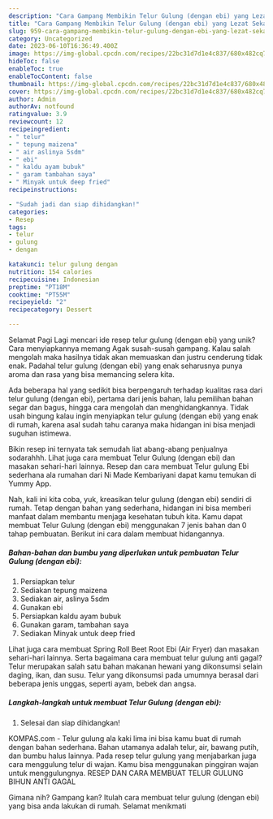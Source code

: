 ```yaml
---
description: "Cara Gampang Membikin Telur Gulung (dengan ebi) yang Lezat Sekali, Mengugah Selera"
title: "Cara Gampang Membikin Telur Gulung (dengan ebi) yang Lezat Sekali, Mengugah Selera"
slug: 959-cara-gampang-membikin-telur-gulung-dengan-ebi-yang-lezat-sekali-mengugah-selera
category: Uncategorized
date: 2023-06-10T16:36:49.400Z
image: https://img-global.cpcdn.com/recipes/22bc31d7d1e4c837/680x482cq70/telur-gulung-dengan-ebi-foto-resep-utama.jpg
hideToc: false
enableToc: true
enableTocContent: false
thumbnail: https://img-global.cpcdn.com/recipes/22bc31d7d1e4c837/680x482cq70/telur-gulung-dengan-ebi-foto-resep-utama.jpg
cover: https://img-global.cpcdn.com/recipes/22bc31d7d1e4c837/680x482cq70/telur-gulung-dengan-ebi-foto-resep-utama.jpg
author: Admin
authorAv: notfound
ratingvalue: 3.9
reviewcount: 12
recipeingredient:
- " telur"
- " tepung maizena"
- " air aslinya 5sdm"
- " ebi"
- " kaldu ayam bubuk"
- " garam tambahan saya"
- " Minyak untuk deep fried"
recipeinstructions:

- "Sudah jadi dan siap dihidangkan!"
categories:
- Resep
tags:
- telur
- gulung
- dengan

katakunci: telur gulung dengan 
nutrition: 154 calories
recipecuisine: Indonesian
preptime: "PT18M"
cooktime: "PT55M"
recipeyield: "2"
recipecategory: Dessert

---
```



Selamat Pagi Lagi mencari ide resep telur gulung (dengan ebi) yang unik? Cara menyiapkannya memang Agak susah-susah gampang. Kalau salah mengolah maka hasilnya tidak akan memuaskan dan justru cenderung tidak enak. Padahal telur gulung (dengan ebi) yang enak seharusnya punya aroma dan rasa yang bisa memancing selera kita.


Ada beberapa hal yang sedikit bisa berpengaruh terhadap kualitas rasa dari telur gulung (dengan ebi), pertama dari jenis bahan, lalu pemilihan bahan segar dan bagus, hingga cara mengolah dan menghidangkannya. Tidak usah bingung kalau ingin menyiapkan telur gulung (dengan ebi) yang enak di rumah, karena asal sudah tahu caranya maka hidangan ini bisa menjadi suguhan istimewa.

Bikin resep ini ternyata tak semudah liat abang-abang penjualnya sodarahhh. Lihat juga cara membuat Telur Gulung (dengan ebi) dan masakan sehari-hari lainnya. Resep dan cara membuat Telur gulung Ebi sederhana ala rumahan dari Ni Made Kembariyani dapat kamu temukan di Yummy App.


Nah, kali ini kita coba, yuk, kreasikan telur gulung (dengan ebi) sendiri di rumah. Tetap dengan bahan yang sederhana, hidangan ini bisa memberi manfaat dalam membantu menjaga kesehatan tubuh kita. Kamu dapat membuat Telur Gulung (dengan ebi) menggunakan 7 jenis bahan dan 0 tahap pembuatan. Berikut ini cara dalam membuat hidangannya.

<!--inarticleads1-->

##### Bahan-bahan dan bumbu yang diperlukan untuk pembuatan Telur Gulung (dengan ebi):

1. Persiapkan  telur
1. Sediakan  tepung maizena
1. Sediakan  air, aslinya 5sdm
1. Gunakan  ebi
1. Persiapkan  kaldu ayam bubuk
1. Gunakan  garam, tambahan saya
1. Sediakan  Minyak untuk deep fried


Lihat juga cara membuat Spring Roll Beet Root Ebi (Air Fryer) dan masakan sehari-hari lainnya. Serta bagaimana cara membuat telur gulung anti gagal? Telur merupakan salah satu bahan makanan hewani yang dikonsumsi selain daging, ikan, dan susu. Telur yang dikonsumsi pada umumnya berasal dari beberapa jenis unggas, seperti ayam, bebek dan angsa. 

<!--inarticleads2-->

##### Langkah-langkah untuk membuat Telur Gulung (dengan ebi):


1. Selesai dan siap dihidangkan!

KOMPAS.com - Telur gulung ala kaki lima ini bisa kamu buat di rumah dengan bahan sederhana. Bahan utamanya adalah telur, air, bawang putih, dan bumbu halus lainnya. Pada resep telur gulung yang menjabarkan juga cara menggulung telur di wajan. Kamu bisa menggunakan pinggiran wajan untuk menggulungnya. RESEP DAN CARA MEMBUAT TELUR GULUNG BIHUN ANTI GAGAL 

Gimana nih? Gampang kan? Itulah cara membuat telur gulung (dengan ebi) yang bisa anda lakukan di rumah. Selamat menikmati
